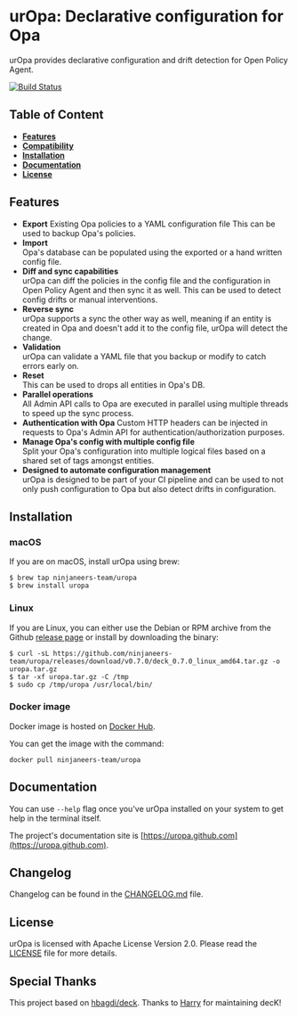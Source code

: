 # urOpa: Declarative configuration for Opa

urOpa provides declarative configuration and drift detection for Open Policy Agent.

[![Build Status](https://travis-ci.com/ninjaneers-team/uropa.svg?branch=master)](https://travis-ci.com/ninjaneers-team/uropa)

## Table of Content

- [**Features**](#features)
- [**Compatibility**](#compatibility)
- [**Installation**](#installation)
- [**Documentation**](#documentation)
- [**License**](#license)

## Features

- **Export**
  Existing Opa policies to a YAML configuration file
  This can be used to backup Opa's policies.
- **Import**  
  Opa's database can be populated using the exported or a hand written config
  file.
- **Diff and sync capabilities**  
  urOpa can diff the policies in the config file and
  the configuration in Open Policy Agent and then sync it as well.
  This can be used to detect config drifts or manual interventions.
- **Reverse sync**  
  urOpa supports a sync the other way as well, meaning if an
  entity is created in Opa and doesn't add it to the config file,
  urOpa will detect the change.
- **Validation**  
  urOpa can validate a YAML file that you backup or modify to catch errors
  early on.
- **Reset**  
  This can be used to drops all entities in Opa's DB.
- **Parallel operations**  
  All Admin API calls to Opa are executed in parallel using multiple
  threads to speed up the sync process.
- **Authentication with Opa**
  Custom HTTP headers can be injected in requests to Opa's Admin API
  for authentication/authorization purposes.
- **Manage Opa's config with multiple config file**  
  Split your Opa's configuration into multiple logical files based on a shared
  set of tags amongst entities.
- **Designed to automate configuration management**  
  urOpa is designed to be part of your CI pipeline and can be used to not only
  push configuration to Opa but also detect drifts in configuration.

## Installation

### macOS

If you are on macOS, install urOpa using brew:

```shell
$ brew tap ninjaneers-team/uropa
$ brew install uropa
```

### Linux

If you are Linux, you can either use the Debian or RPM archive from
the Github [release page](https://github.com/ninjaneers-team/uropa/releases)
or install by downloading the binary:

```shel
$ curl -sL https://github.com/ninjaneers-team/uropa/releases/download/v0.7.0/deck_0.7.0_linux_amd64.tar.gz -o uropa.tar.gz
$ tar -xf uropa.tar.gz -C /tmp
$ sudo cp /tmp/uropa /usr/local/bin/
```

### Docker image

Docker image is hosted on [Docker Hub](https://hub.docker.com/r/ninjaneers-team/uropa).

You can get the image with the command:

```
docker pull ninjaneers-team/uropa
```

## Documentation

You can use `--help` flag once you've urOpa installed on your system
to get help in the terminal itself.

The project's documentation site is
[https://uropa.github.com](https://uropa.github.com).

## Changelog

Changelog can be found in the [CHANGELOG.md](CHANGELOG.md) file.

## License

urOpa is licensed with Apache License Version 2.0.
Please read the [LICENSE](LICENSE) file for more details.

## Special Thanks

This project based on [hbagdi/deck](https://github.com/hbagdi/deck). Thanks to [Harry](https://github.com/hbagdi) for maintaining decK! 
